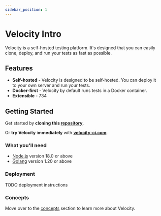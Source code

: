 ```yaml
---
sidebar_position: 1
---
```


# Velocity Intro

Velocity is a self-hosted testing platform. It's designed that you can easily clone, deploy, and run your tests as fast as possible.

## Features

-   **Self-hosted** - Velocity is designed to be self-hosted. You can deploy it to your own server and run your tests.
-   **Docker-first** - Velocity by default runs tests in a Docker container.
-   **Extensible** - 734

## Getting Started

Get started by **cloning this [repository](https://github.com/zackarysantana/velocity)**.

Or **try Velocity immediately** with **[velocity-ci.com](https://velocity-ci.com)**.

### What you'll need

-   [Node.js](https://nodejs.org/en/download/) version 18.0 or above
-   [Golang](https://golang.org/doc/install) version 1.20 or above

### Deployment

TODO deployment instructions

### Concepts

Move over to the [concepts](./concepts) section to learn more about Velocity.
